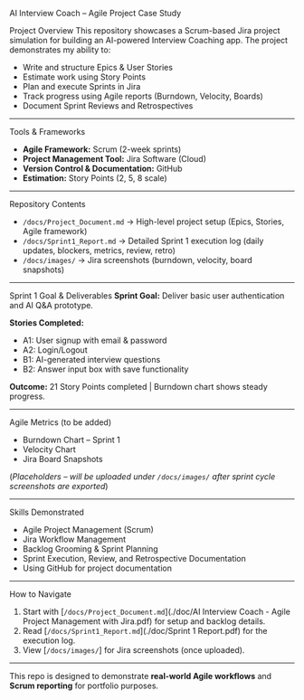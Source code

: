 AI Interview Coach – Agile Project Case Study

Project Overview
This repository showcases a Scrum-based Jira project simulation for building an AI-powered Interview Coaching app.
The project demonstrates my ability to:
- Write and structure Epics & User Stories
- Estimate work using Story Points
- Plan and execute Sprints in Jira
- Track progress using Agile reports (Burndown, Velocity, Boards)
- Document Sprint Reviews and Retrospectives

---

Tools & Frameworks
- **Agile Framework:** Scrum (2-week sprints)
- **Project Management Tool:** Jira Software (Cloud)
- **Version Control & Documentation:** GitHub
- **Estimation:** Story Points (2, 5, 8 scale)

---

Repository Contents
- `/docs/Project_Document.md` → High-level project setup (Epics, Stories, Agile framework)
- `/docs/Sprint1_Report.md` → Detailed Sprint 1 execution log (daily updates, blockers, metrics, review, retro)
- `/docs/images/` → Jira screenshots (burndown, velocity, board snapshots)

---

Sprint 1 Goal & Deliverables
**Sprint Goal:** Deliver basic user authentication and AI Q&A prototype.

**Stories Completed:**
- A1: User signup with email & password
- A2: Login/Logout
- B1: AI-generated interview questions
- B2: Answer input box with save functionality

**Outcome:** 21 Story Points completed | Burndown chart shows steady progress.

---
Agile Metrics (to be added)
- Burndown Chart – Sprint 1
- Velocity Chart
- Jira Board Snapshots

(*Placeholders – will be uploaded under `/docs/images/` after sprint cycle screenshots are exported*)

---

Skills Demonstrated
- Agile Project Management (Scrum)
- Jira Workflow Management
- Backlog Grooming & Sprint Planning
- Sprint Execution, Review, and Retrospective Documentation
- Using GitHub for project documentation

---

How to Navigate
1. Start with [`/docs/Project_Document.md`](./doc/AI Interview Coach - Agile Project Management with Jira.pdf) for setup and backlog details.
2. Read [`/docs/Sprint1_Report.md`](./doc/Sprint 1 Report.pdf) for the execution log.
3. View [`/docs/images/`] for Jira screenshots (once uploaded).

---

This repo is designed to demonstrate **real-world Agile workflows** and **Scrum reporting** for portfolio purposes.

